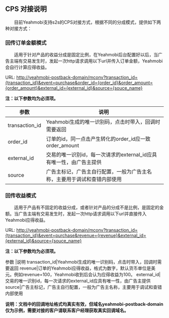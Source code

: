 ## CPS 对接说明

&emsp;&emsp;目前Yeahmobi支持s2s的CPS对接方式，根据不同的分成模式，提供如下两种对接方式：

### 回传订单金额模式

&emsp;&emsp;适用于针对产品的收益分成是固定比例，在Yeahmobi后台配置好以后，当广告主端有交易发生时，发起一次http请求调用以下url并传入订单金额，Yeahmobi会自行计算应得收益。

URL: <http://yeahmobi-postback-domain/mconv?transaction_id={transaction_id}&event=purchase&order_id={order_id}&order_amount={order_amount}&external_id={external_id}&source={souce_name}>

**注：以下参数均为必须项。**

参数|说明
--|--
transaction_id|Yeahmobi生成的唯一识别码，点击时带入，回调时需要返回
order_id|订单的id，同一点击产生转化的order_id应一致order_amount|订单的金额，Yeahmobi会自行计算应得收益，格式为数字，默认货币单位为美元。例如order_amount=100，后台配置的分成比例为20%，则Yeahmobi收到后会自行计算应得收益为100*20%。
external_id|交易的唯一识别id，每一次请求的external_id应具有唯一性，由广告主提供
source|广告主标记，广告主自行配置，一般为广告主名称，主要用于调试和查错内部使用

### 回传收益模式

&emsp;&emsp;适用于产品有不固定的收益分成，或者针对产品的分成不是比例，是固定的金额。当广告主端有交易发生时，发起一次http请求调用以下url并直接传入Yeahmobi应得收益。

URL: <http://yeahmobi-postback-domain/mconv?transaction_id={transaction_id}&event=purchase&revenue={revenue}&external_id={external_id}&source={souce_name}> 

**注：以下参数均为必须项。**

参数	|说明
transaction_id|Yeahmobi生成的唯一识别码，点击时带入，回调时需要返回
revenue|订单的Yeahmobi应得收益，格式为数字，默认货币单位是美元。例如revenue=100，Yeahmobi收到后会认为应得收益为100。
external_id|交易的唯一识别id，每一次请求的external_id应具有唯一性，由广告主提供
source|广告主标记，广告主自行配置，一般为广告主名称，主要用于调试和查错内部使用

**说明：文档中的回调地址格式均真实有效，但域名yeahmobi-postback-domain仅为示例，需要对接的客户请联系客户经理获取真实回调域名。**